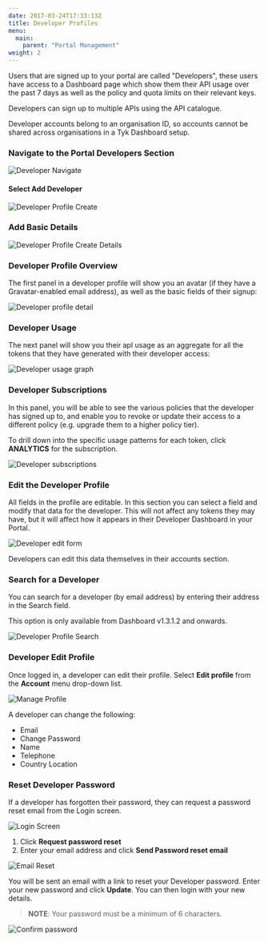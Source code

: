 ```yaml
---
date: 2017-03-24T17:33:13Z
title: Developer Profiles
menu:
  main:
    parent: "Portal Management"
weight: 2 
---
```


Users that are signed up to your portal are called "Developers", these users have access to a Dashboard page which show them their API usage over the past 7 days as well as the policy and quota limits on their relevant keys.

Developers can sign up to multiple APIs using the API catalogue.

Developer accounts belong to an organisation ID, so accounts cannot be shared across organisations in a Tyk Dashboard setup.

### Navigate to the Portal Developers Section

![Developer Navigate][1]

#### Select Add Developer

![Developer Profile Create][2]

### Add Basic Details

![Developer Profile Create Details][3]

### Developer Profile Overview

The first panel in a developer profile will show you an avatar (if they have a Gravatar-enabled email address), as well as the basic fields of their signup:

![Developer profile detail][4]

### Developer Usage

The next panel will show you their apI usage as an aggregate for all the tokens that they have generated with their developer access:

![Developer usage graph][5]

### Developer Subscriptions

In this panel, you will be able to see the various policies that the developer has signed up to, and enable you to revoke or update their access to a different policy (e.g. upgrade them to a higher policy tier).

To drill down into the specific usage patterns for each token, click **ANALYTICS** for the subscription.

![Developer subscriptions][6]

### Edit the Developer Profile

All fields in the profile are editable. In this section you can select a field and modify that data for the developer. This will not affect any tokens they may have, but it will affect how it appears in their Developer Dashboard in your Portal.

![Developer edit form][7]

Developers can edit this data themselves in their accounts section.

### Search for a Developer

You can search for a developer (by email address) by entering their address in the Search field.

This option is only available from Dashboard v1.3.1.2 and onwards.

![Developer Profile Search][8]

### Developer Edit Profile

Once logged in, a developer can edit their profile. Select **Edit profile** from the **Account** menu drop-down list.

![Manage Profile][9]

A developer can change the following:
* Email
* Change Password
* Name
* Telephone
* Country Location

### Reset Developer Password

If a developer has forgotten their password, they can request a password reset email from the Login screen.

![Login Screen][10]

1. Click **Request password reset**
2. Enter your email address and click **Send Password reset email**

![Email Reset][11]

You will be sent an email with a link to reset your Developer password. Enter your new password and click **Update**. You can then login with your new details.

> **NOTE**: Your password must be a minimum of 6 characters.

![Confirm password][12]





 [1]: /docs/img/dashboard/portal-management/developer_menu_2.5.png
 [2]: /docs/img/dashboard/portal-management/add_developer_2.5.png
 [3]: /docs/img/dashboard/portal-management/developer_details_2.5.png
 [4]: /docs/img/dashboard/portal-management/developer_overview_2.5.png
 [5]: /docs/img/dashboard/portal-management/developer_usage_2.5.png
 [6]: /docs/img/dashboard/portal-management/developer_subs_2.5.png
 [7]: /docs/img/dashboard/portal-management/developer_edit_2.5.png
 [8]: /docs/img/dashboard/portal-management/developer_search_2.5.png
 [9]: /docs/img/dashboard/portal-management/developer_manage_profile.png
 [10]: /docs/img/dashboard/portal-management/login_screen.png
 [11]: /docs/img/dashboard/portal-management/email_password_request.png
 [12]: /docs/img/dashboard/portal-management/password_confirmation.png


